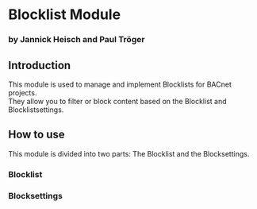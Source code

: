 # Blocklist Module
### by Jannick Heisch and Paul Tröger

## Introduction
This module is used to manage and implement Blocklists for BACnet projects. \
They allow you to filter or block content based on the Blocklist and Blocklistsettings.

## How to use

This module is divided into two parts: The Blocklist and the Blocksettings.

### Blocklist

### Blocksettings